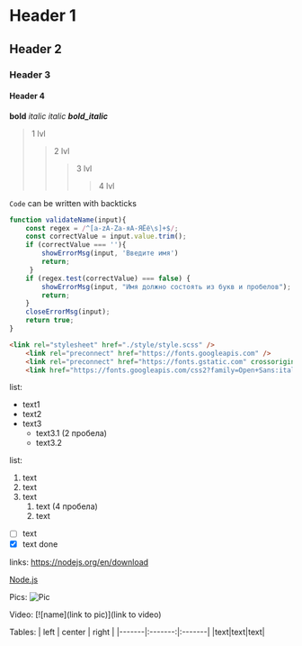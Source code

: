 # Header 1
## Header 2
### Header 3
#### Header 4

**bold**
*italic*
_italic_
***bold_italic***

> 1 lvl
>> 2 lvl
>>> 3 lvl
>>>> 4 lvl

`Code` can be written with backticks

```javaScript
function validateName(input){
    const regex = /^[a-zA-Zа-яА-ЯЁё\s]+$/;
    const correctValue = input.value.trim();
    if (correctValue === ''){
        showErrorMsg(input, 'Введите имя')
        return;
     }
    if (regex.test(correctValue) === false) {
        showErrorMsg(input, "Имя должно состоять из букв и пробелов");
        return;
    } 
    closeErrorMsg(input);
    return true;
}
```
```html
<link rel="stylesheet" href="./style/style.scss" />
    <link rel="preconnect" href="https://fonts.googleapis.com" />
    <link rel="preconnect" href="https://fonts.gstatic.com" crossorigin />
    <link href="https://fonts.googleapis.com/css2?family=Open+Sans:ital,wght@0,300..800;1,300..800&display=swap" rel="stylesheet">
```

list:
+ text1
+ text2
+ text3
  + text3.1 (2 пробела)
  + text3.2

list:
1. text
2. text
3. text
    1. text (4 пробела)
    2. text


- [ ] text
- [X] text done

links: 
https://nodejs.org/en/download

[Node.js](https://nodejs.org/en/download)

Pics:
![Pic](https://images.unsplash.com/photo-1514888286974-6c03e2ca1dba?w=800&auto=format&fit=crop&q=60&ixlib=rb-4.0.3&ixid=M3wxMjA3fDB8MHxzZWFyY2h8Mnx8Y2F0fGVufDB8fDB8fHww, "catpic")

Video:
[![name](link to pic)](link to video)

Tables:
| left | center | right |
|-------|:-------:|:-------|
|text|text|text|
